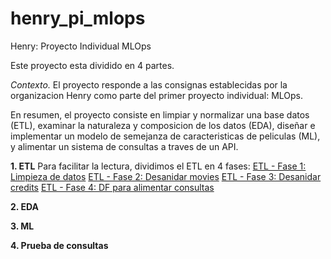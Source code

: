 # henry_pi_mlops
 Henry: Proyecto Individual MLOps

 Este proyecto esta dividido en 4 partes.

*Contexto.* El proyecto responde a las consignas establecidas por la organizacion Henry como parte del primer proyecto individual: MLOps.

En resumen, el proyecto consiste en limpiar y normalizar una base datos (ETL), examinar la naturaleza y composicion de los datos (EDA), diseñar e implementar un modelo de semejanza de caracteristicas de peliculas (ML), y alimentar un sistema de consultas a traves de un API.

**1. ETL**
Para facilitar la lectura, dividimos el ETL en 4 fases:
[ETL - Fase 1: Limpieza de datos](data_processing/01_etl_movies_subset_limpiar.ipynb)
[ETL - Fase 2: Desanidar movies](data_processing/02_etl_movies_desanidar_v3.ipynb)
[ETL - Fase 3: Desanidar credits](data_processing/03_etl_credits_desanidar_v3.ipynb)
[ETL - Fase 4: DF para alimentar consultas](data_processing/04_etl_merge_datafinal.ipynb)

**2. EDA**

**3. ML**

**4. Prueba de consultas**
